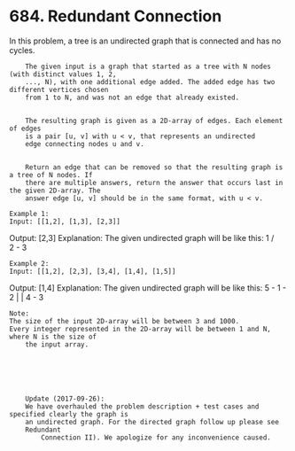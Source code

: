 # 684. Redundant Connection

In this problem, a tree is an undirected graph that is connected and has no cycles.
    
    
        The given input is a graph that started as a tree with N nodes (with distinct values 1, 2,
        ..., N), with one additional edge added. The added edge has two different vertices chosen
        from 1 to N, and was not an edge that already existed.
    
    
        The resulting graph is given as a 2D-array of edges. Each element of edges
        is a pair [u, v] with u < v, that represents an undirected
        edge connecting nodes u and v.
    
    
        Return an edge that can be removed so that the resulting graph is a tree of N nodes. If
        there are multiple answers, return the answer that occurs last in the given 2D-array. The
        answer edge [u, v] should be in the same format, with u < v.
    
    Example 1:
    Input: [[1,2], [1,3], [2,3]]
Output: [2,3]
Explanation: The given undirected graph will be like this:
  1
 / \
2 - 3

    
    Example 2:
    Input: [[1,2], [2,3], [3,4], [1,4], [1,5]]
Output: [1,4]
Explanation: The given undirected graph will be like this:
5 - 1 - 2
    |   |
    4 - 3

    
    Note:
    The size of the input 2D-array will be between 3 and 1000.
    Every integer represented in the 2D-array will be between 1 and N, where N is the size of
        the input array.
    
    

    

    
        Update (2017-09-26):
        We have overhauled the problem description + test cases and specified clearly the graph is
        an undirected graph. For the directed graph follow up please see
        Redundant
            Connection II). We apologize for any inconvenience caused.